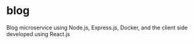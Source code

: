 # blog
Blog microservice using Node.js, Express.js, Docker, and the client side developed using React.js
